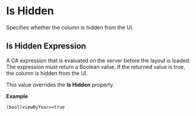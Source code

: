 # Is Hidden

Specifies whether the column is hidden from the UI.

## Is Hidden Expression

A C# expression that is evaluated on the server before the layout is loaded. The expression must return a Boolean value. If the returned value is true, the column is hidden from the UI. 

This value overrides the **Is Hidden** property.
<br/>

**Example**

```
(bool)viewByYear==true
```

